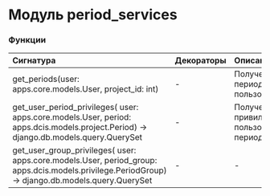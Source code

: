 # Модуль period_services



### Функции

| Сигнатура                                                                                                                                            | Декораторы | Описание                                     |
| :--------------------------------------------------------------------------------------------------------------------------------------------------- | :--------- | :------------------------------------------- |
| get_periods(user: apps.core.models.User, project_id: int)                                                                                            | -          | Получение периодов пользователей.            |
| get_user_period_privileges( user: apps.core.models.User, period: apps.dcis.models.project.Period) -&#62; django.db.models.query.QuerySet             | -          | Получение привилегий пользователя в периоде. |
| get_user_group_privileges( user: apps.core.models.User, period_group: apps.dcis.models.privilege.PeriodGroup) -&#62; django.db.models.query.QuerySet | -          | -                                            |